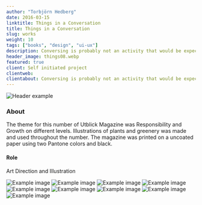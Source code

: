 ```yaml
---
author: "Torbjörn Hedberg"
date: 2016-03-15
linktitle: Things in a Conversation
title: Things in a Conversation
slug: works
weight: 10
tags: ["books", "design", "ui-ux"]
description: Conversing is probably not an activity that would be expected between any objects, hence it breaks with certain preconceived expectations. Both in how the objects could be understood, but also in how the perception of the conversation is to be interpreted in this situation. What are they, and what are they talking about?
header_image: things08.webp
featured: true
client: Self initiated project
clientweb:
clientabout: Conversing is probably not an activity that would be expected between any objects, hence it breaks with certain preconceived expectations. Both in how the objects could be understood, but also in how the perception of the conversation is to be interpreted in this situation. What are they, and what are they talking about?
---
```


![Header example](things08.webp)

### About

The theme for this number of Utblick Magazine was Responsibility and Growth on different levels. Illustrations of plants and greenery was made and used throughout the number.
The magazine was printed on a uncoated paper using two Pantone colors and black.

#### Role

Art Direction and Illustration

![Example image](things.jpg "Title here")
![Example image](things01.jpg "Title here")
![Example image](things2.jpg "Title here")
![Example image](things02.jpg "Title here")
![Example image](things03.jpg "Title here")
![Example image](things04.jpg "Title here")
![Example image](things05.jpg "Title here")
![Example image](things06.jpg "Title here")
![Example image](things07.jpg "Title here")

